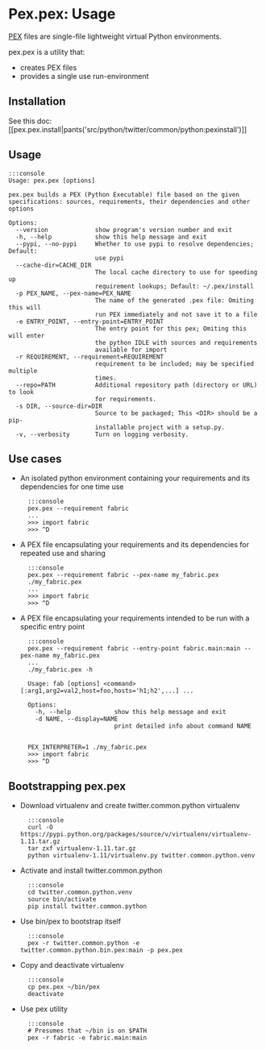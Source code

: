 Pex.pex: Usage
==============

[PEX](http://pantsbuild.github.io/python-readme.html) files are single-file lightweight virtual Python environments.

pex.pex is a utility that:
* creates PEX files
* provides a single use run-environment

Installation
------------

See this doc: [[pex.pex.install|pants('src/python/twitter/common/python:pexinstall')]]

Usage
-----
~~~~~~~~~
:::console
Usage: pex.pex [options]

pex.pex builds a PEX (Python Executable) file based on the given specifications: sources, requirements, their dependencies and other options

Options:
  --version             show program's version number and exit
  -h, --help            show this help message and exit
  --pypi, --no-pypi     Whether to use pypi to resolve dependencies; Default:
                        use pypi
  --cache-dir=CACHE_DIR
                        The local cache directory to use for speeding up
                        requirement lookups; Default: ~/.pex/install
  -p PEX_NAME, --pex-name=PEX_NAME
                        The name of the generated .pex file: Omiting this will
                        run PEX immediately and not save it to a file
  -e ENTRY_POINT, --entry-point=ENTRY_POINT
                        The entry point for this pex; Omiting this will enter
                        the python IDLE with sources and requirements
                        available for import
  -r REQUIREMENT, --requirement=REQUIREMENT
                        requirement to be included; may be specified multiple
                        times.
  --repo=PATH           Additional repository path (directory or URL) to look
                        for requirements.
  -s DIR, --source-dir=DIR
                        Source to be packaged; This <DIR> should be a pip-
                        installable project with a setup.py.
  -v, --verbosity       Turn on logging verbosity.
~~~~~~~~~

Use cases
---------

* An isolated python environment containing your requirements and its dependencies for one time use

        :::console
        pex.pex --requirement fabric
        ...
        >>> import fabric
        >>> ^D

* A PEX file encapsulating your requirements and its dependencies for repeated use and sharing

        :::console
        pex.pex --requirement fabric --pex-name my_fabric.pex
        ./my_fabric.pex
        ...
        >>> import fabric
        >>> ^D

* A PEX file encapsulating your requirements intended to be run with a specific entry point

        :::console
        pex.pex --requirement fabric --entry-point fabric.main:main --pex-name my_fabric.pex
        ...
        ./my_fabric.pex -h

        Usage: fab [options] <command>[:arg1,arg2=val2,host=foo,hosts='h1;h2',...] ...
 
        Options:
          -h, --help            show this help message and exit
          -d NAME, --display=NAME
                                print detailed info about command NAME


        PEX_INTERPRETER=1 ./my_fabric.pex
        >>> import fabric
        >>> ^D


Bootstrapping pex.pex
---------------------------

* Download virtualenv and create twitter.common.python virtualenv

        :::console
        curl -O https://pypi.python.org/packages/source/v/virtualenv/virtualenv-1.11.tar.gz
        tar zxf virtualenv-1.11.tar.gz
        python virtualenv-1.11/virtualenv.py twitter.common.python.venv

* Activate and install twitter.common.python

        :::console
        cd twitter.common.python.venv
        source bin/activate
        pip install twitter.common.python

* Use bin/pex to bootstrap itself

        :::console
        pex -r twitter.common.python -e twitter.common.python.bin.pex:main -p pex.pex

* Copy and deactivate virtualenv

        :::console
        cp pex.pex ~/bin/pex
        deactivate

* Use pex utility

        :::console
        # Presumes that ~/bin is on $PATH
        pex -r fabric -e fabric.main:main
